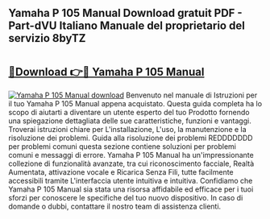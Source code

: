 ## Yamaha P 105 Manual Download gratuit PDF - Part-dVU Italiano Manuale del proprietario del servizio 8byTZ

# <h2><a href="http://dfg1lmh.blite.top/?on=Yamaha+P+105+Manual">🔗Download 👉🔴 Yamaha P 105 Manual</a></h2>

[![Yamaha P 105 Manual download](https://i.imgur.com/lujVjoI.png)](http://dfg1lmh.blite.top/?on=Yamaha+P+105+Manual)
Benvenuto nel manuale di Istruzioni per il tuo Yamaha P 105 Manual appena acquistato. Questa guida completa ha lo scopo di aiutarti a diventare un utente esperto del tuo Prodotto fornendo una spiegazione dettagliata delle sue caratteristiche, funzioni e vantaggi. Troverai istruzioni chiare per L'installazione, L'uso, la manutenzione e la risoluzione dei problemi. Guida alla risoluzione dei problemi REDDDDDDD per problemi comuni questa sezione contiene soluzioni per problemi comuni e messaggi di errore. Yamaha P 105 Manual ha un'impressionante collezione di funzionalità avanzate, tra cui riconoscimento facciale, Realtà Aumentata, attivazione vocale e Ricarica Senza Fili, tutte facilmente accessibili tramite L'interfaccia utente intuitiva e intuitiva. Confidiamo che Yamaha P 105 Manual sia stata una risorsa affidabile ed efficace per i tuoi sforzi per conoscere le specifiche del tuo nuovo dispositivo. In caso di domande o dubbi, contattare il nostro team di assistenza clienti.
